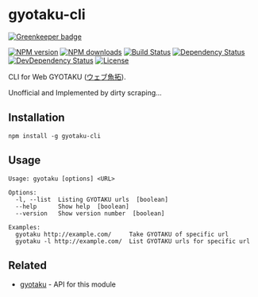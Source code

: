 # gyotaku-cli

[![Greenkeeper badge](https://badges.greenkeeper.io/moqada/gyotaku-cli.svg)](https://greenkeeper.io/)

[![NPM version][npm-image]][npm-url]
[![NPM downloads][npm-download-image]][npm-download-url]
[![Build Status][travis-image]][travis-url]
[![Dependency Status][daviddm-image]][daviddm-url]
[![DevDependency Status][daviddm-dev-image]][daviddm-dev-url]
[![License][license-image]][license-url]

CLI for Web GYOTAKU ([ウェブ魚拓](http://megalodon.jp/)).

Unofficial and Implemented by dirty scraping...


## Installation

```
npm install -g gyotaku-cli
```


## Usage

```
Usage: gyotaku [options] <URL>

Options:
  -l, --list  Listing GYOTAKU urls  [boolean]
  --help      Show help  [boolean]
  --version   Show version number  [boolean]

Examples:
  gyotaku http://example.com/     Take GYOTAKU of specific url
  gyotaku -l http://example.com/  List GYOTAKU urls for specific url
```


## Related

- [gyotaku](https://github.com/moqada/gyotaku) - API for this module


[npm-url]: https://www.npmjs.com/package/gyotaku-cli
[npm-image]: https://img.shields.io/npm/v/gyotaku-cli.svg?style=flat-square
[npm-download-url]: https://www.npmjs.com/package/gyotaku-cli
[npm-download-image]: https://img.shields.io/npm/dt/gyotaku-cli.svg?style=flat-square
[travis-url]: https://travis-ci.org/moqada/gyotaku-cli
[travis-image]: https://img.shields.io/travis/moqada/gyotaku-cli.svg?style=flat-square
[daviddm-url]: https://david-dm.org/moqada/gyotaku-cli
[daviddm-image]: https://img.shields.io/david/moqada/gyotaku-cli.svg?style=flat-square
[daviddm-dev-url]: https://david-dm.org/moqada/gyotaku-cli#info=devDependencies
[daviddm-dev-image]: https://img.shields.io/david/dev/moqada/gyotaku-cli.svg?style=flat-square
[license-url]: http://opensource.org/licenses/MIT
[license-image]: https://img.shields.io/npm/l/gyotaku-cli.svg?style=flat-square
